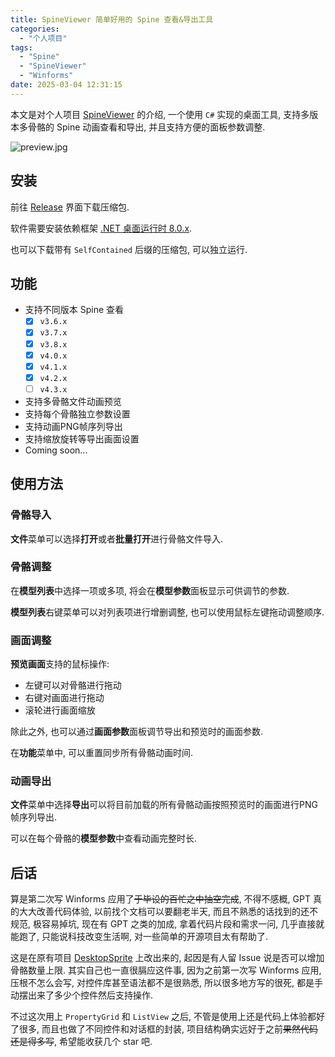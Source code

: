 ```yaml
---
title: SpineViewer 简单好用的 Spine 查看&导出工具
categories:
  - "个人项目"
tags:
  - "Spine"
  - "SpineViewer"
  - "Winforms"
date: 2025-03-04 12:31:15
---
```


本文是对个人项目 [SpineViewer](https://github.com/ww-rm/SpineViewer) 的介绍, 一个使用 `C#` 实现的桌面工具, 支持多版本多骨骼的 Spine 动画查看和导出, 并且支持方便的面板参数调整.

<!-- more -->

![preview.jpg](/static/image/spineviewer/preview.jpg)

## 安装

前往 [Release](https://github.com/ww-rm/SpineViewer/releases) 界面下载压缩包.

软件需要安装依赖框架 [.NET 桌面运行时 8.0.x](https://dotnet.microsoft.com/zh-cn/download/dotnet/8.0).

也可以下载带有 `SelfContained` 后缀的压缩包, 可以独立运行.

## 功能

- 支持不同版本 Spine 查看
    - [x] `v3.6.x`
    - [x] `v3.7.x`
    - [x] `v3.8.x`
    - [x] `v4.0.x`
    - [x] `v4.1.x`
    - [x] `v4.2.x`
    - [ ] `v4.3.x`
- 支持多骨骼文件动画预览
- 支持每个骨骼独立参数设置
- 支持动画PNG帧序列导出
- 支持缩放旋转等导出画面设置
- Coming soon...

## 使用方法

### 骨骼导入

**文件**菜单可以选择**打开**或者**批量打开**进行骨骼文件导入.

### 骨骼调整

在**模型列表**中选择一项或多项, 将会在**模型参数**面板显示可供调节的参数.

**模型列表**右键菜单可以对列表项进行增删调整, 也可以使用鼠标左键拖动调整顺序.

### 画面调整

**预览画面**支持的鼠标操作:

- 左键可以对骨骼进行拖动
- 右键对画面进行拖动
- 滚轮进行画面缩放

除此之外, 也可以通过**画面参数**面板调节导出和预览时的画面参数.

在**功能**菜单中, 可以重置同步所有骨骼动画时间.

### 动画导出

**文件**菜单中选择**导出**可以将目前加载的所有骨骼动画按照预览时的画面进行PNG帧序列导出.

可以在每个骨骼的**模型参数**中查看动画完整时长.

## 后话

算是第二次写 Winforms 应用了~~于毕设的百忙之中抽空完成~~, 不得不感概, GPT 真的大大改善代码体验, 以前找个文档可以要翻老半天, 而且不熟悉的话找到的还不规范, 极容易掉坑, 现在有 GPT 之类的加成, 拿着代码片段和需求一问, 几乎直接就能跑了, 只能说科技改变生活啊, 对一些简单的开源项目太有帮助了.

这是在原有项目 [DesktopSprite](https://github.com/ww-rm/DesktopSprite) 上改出来的, 起因是有人留 Issue 说是否可以增加骨骼数量上限. 其实自己也一直很膈应这件事, 因为之前第一次写 Winforms 应用, 压根不怎么会写, 对控件库甚至语法都不是很熟悉, 所以很多地方写的很死, 都是手动摆出来了多少个控件然后支持操作.

不过这次用上 `PropertyGrid` 和 `ListView` 之后, 不管是使用上还是代码上体验都好了很多, 而且也做了不同控件和对话框的封装, 项目结构确实远好于之前~~果然代码还是得多写~~, 希望能收获几个 star 吧.
